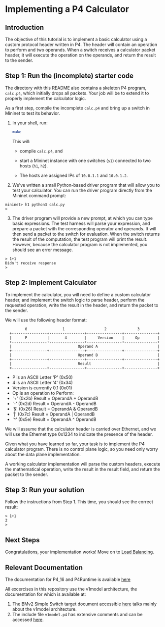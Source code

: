 
[comment]: # (SPDX-License-Identifier:  Apache-2.0)

# Implementing a P4 Calculator

## Introduction

The objective of this tutorial is to implement a basic calculator
using a custom protocol header written in P4. The header will contain
an operation to perform and two operands. When a switch receives a
calculator packet header, it will execute the operation on the
operands, and return the result to the sender.

## Step 1: Run the (incomplete) starter code

The directory with this README also contains a skeleton P4 program,
`calc.p4`, which initially drops all packets.  Your job will be to
extend it to properly implement the calculator logic.

As a first step, compile the incomplete `calc.p4` and bring up a
switch in Mininet to test its behavior.

1. In your shell, run:
   ```bash
   make
   ```
   This will:
   * compile `calc.p4`, and

   * start a Mininet instance with one switches (`s1`) connected to
     two hosts (`h1`, `h2`).
   * The hosts are assigned IPs of `10.0.1.1` and `10.0.1.2`.

2. We've written a small Python-based driver program that will allow
you to test your calculator. You can run the driver program directly
from the Mininet command prompt:

```
mininet> h1 python3 calc.py
>
```

3. The driver program will provide a new prompt, at which you can type
basic expressions. The test harness will parse your expression, and
prepare a packet with the corresponding operator and operands. It will
then send a packet to the switch for evaluation. When the switch
returns the result of the computation, the test program will print the
result. However, because the calculator program is not implemented,
you should see an error message.

```
> 1+1
Didn't receive response
>
```

## Step 2: Implement Calculator

To implement the calculator, you will need to define a custom
calculator header, and implement the switch logic to parse header,
perform the requested operation, write the result in the header, and
return the packet to the sender.

We will use the following header format:

             0                1                  2              3
      +----------------+----------------+----------------+---------------+
      |      P         |       4        |     Version    |     Op        |
      +----------------+----------------+----------------+---------------+
      |                              Operand A                           |
      +----------------+----------------+----------------+---------------+
      |                              Operand B                           |
      +----------------+----------------+----------------+---------------+
      |                              Result                              |
      +----------------+----------------+----------------+---------------+


-  P is an ASCII Letter 'P' (0x50)
-  4 is an ASCII Letter '4' (0x34)
-  Version is currently 0.1 (0x01)
-  Op is an operation to Perform:
 -   '+' (0x2b) Result = OperandA + OperandB
 -   '-' (0x2d) Result = OperandA - OperandB
 -   '&' (0x26) Result = OperandA & OperandB
 -   '|' (0x7c) Result = OperandA | OperandB
 -   '^' (0x5e) Result = OperandA ^ OperandB


We will assume that the calculator header is carried over Ethernet,
and we will use the Ethernet type 0x1234 to indicate the presence of
the header.

Given what you have learned so far, your task is to implement the P4
calculator program. There is no control plane logic, so you need only
worry about the data plane implementation.

A working calculator implementation will parse the custom headers,
execute the mathematical operation, write the result in the result
field, and return the packet to the sender.

## Step 3: Run your solution

Follow the instructions from Step 1.  This time, you should see the
correct result:

```
> 1+1
2
>
```

## Next Steps

Congratulations, your implementation works! Move on to
[Load Balancing](../load_balance).


## Relevant Documentation

The documentation for P4_16 and P4Runtime is available [here](https://p4.org/specs/)

All excercises in this repository use the v1model architecture, the documentation for which is available at:
1. The BMv2 Simple Switch target document accessible [here](https://github.com/p4lang/behavioral-model/blob/master/docs/simple_switch.md) talks mainly about the v1model architecture.
2. The include file `v1model.p4` has extensive comments and can be accessed [here](https://github.com/p4lang/p4c/blob/master/p4include/v1model.p4).

